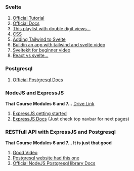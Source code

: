 ### Svelte
1. [Official Tutorial](https://svelte.dev/tutorial/basics)
2. [Official Docs](https://svelte.dev/docs)
3. [This playlist with double digit views...](https://www.youtube.com/playlist?list=PLFAU47Id44XHuWQt84YWbaBBL0CI1nFXk)
4. [CSS](https://tailwindcss.com/)
5. [Adding Tailwind to Svelte](https://tailwindcss.com/docs/guides/sveltekit?fbclid=IwAR2g_B5lP640CR_F70pCHkVzbX2IoPhszjj8PzBlt0tAffDxwNPRuhutB3I)
6. [Buildin an app with tailwind and svelte video](https://www.youtube.com/watch?v=YipaPr4Aex8) 
7. [Sveltekit for beginner video](https://www.youtube.com/watch?v=ydR_M0fw9Xc) 
8. [React vs svelte...](https://www.twilio.com/blog/react-svelte-comparing-basics) 

### Postgresql
1. [Official Postgresql Docs](https://www.postgresql.org/docs/14/index.html)

### NodeJS and ExpressJS
**That Course Modules 6 and 7...** [Drive Link](https://drive.google.com/drive/u/1/folders/1Ftcq5Pxf5Aq2Mn3V6qU70QixoVllTmrC)
1. [ExpressJS getting started](https://expressjs.com/en/starter/installing.html)
2. [ExpressJS Docs](https://expressjs.com/en/guide/routing.html) (Just check top navbar for next pages) 

### RESTfull API with ExpressJS and Postgresql
**That Course Modules 6 and 7... It is just that good**
1. [Good Video](https://www.youtube.com/watch?v=_Mun4eOOf2Q)
2. [Postgresql website had this one](https://blog.logrocket.com/crud-rest-api-node-js-express-postgresql/)
3. [Official NodeJS Postgresql library Docs](https://node-postgres.com/guides/project-structure/)
